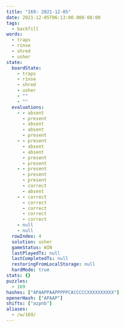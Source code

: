 ```yaml
---
title: "169: 2021-12-05"
date: 2021-12-05T06:13:00.000-08:00
tags:
  - backfill
words:
  - traps
  - rinse
  - shred
  - usher
state:
  boardState:
    - traps
    - rinse
    - shred
    - usher
    - ""
    - ""
  evaluations:
    - - absent
      - present
      - absent
      - absent
      - present
    - - present
      - absent
      - absent
      - present
      - present
    - - present
      - present
      - present
      - correct
      - absent
    - - correct
      - correct
      - correct
      - correct
      - correct
    - null
    - null
  rowIndex: 4
  solution: usher
  gameStatus: WIN
  lastPlayedTs: null
  lastCompletedTs: null
  restoringFromLocalStorage: null
  hardMode: true
stats: {}
puzzles:
  - 169
hashes: ["APAAPPAAPPPPPCACCCCCXXXXXXXXXX"]
openerHash: ["APAAP"]
shifts: ["azpnb"]
aliases:
  - /w/169/
---
```

<!-- more -->
